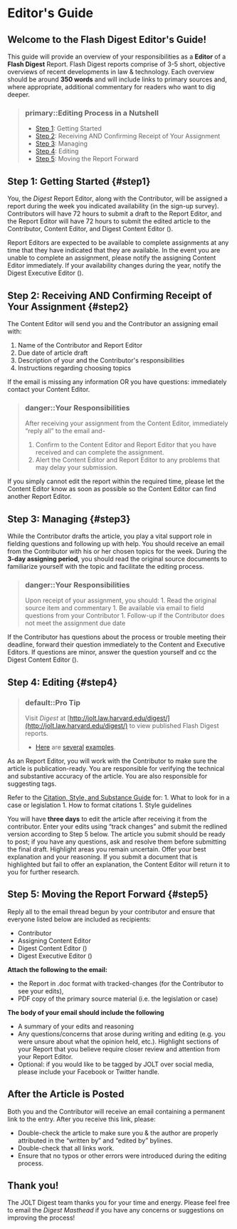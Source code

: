 # Editor's Guide

## Welcome to the Flash Digest Editor's Guide!

This guide will provide an overview of your responsibilities as a **Editor** of a **Flash Digest** Report. Flash Digest reports comprise of 3-5 short, objective overviews of recent developments in law & technology. Each overview should be around **350 words** and will include links to primary sources and, where appropriate, additional commentary for readers who want to dig deeper.

> ### primary::Editing Process in a Nutshell
>
> * [Step 1](flashdigesteditorguide.md#step1): Getting Started
> * [Step 2](flashdigesteditorguide.md#step2): Receiving AND Confirming Receipt of Your Assignment
> * [Step 3](flashdigesteditorguide.md#step3): Managing
> * [Step 4](flashdigesteditorguide.md#step4): Editing
> * [Step 5](flashdigesteditorguide.md#step5): Moving the Report Forward

## Step 1: Getting Started {#step1}

You, the _Digest_ Report Editor, along with the Contributor, will be assigned a report during the week you indicated availability \(in the sign-up survey\). Contributors will have 72 hours to submit a draft to the Report Editor, and the Report Editor will have 72 hours to submit the edited article to the Contributor, Content Editor, and Digest Content Editor \(\).

Report Editors are expected to be available to complete assignments at any time that they have indicated that they are available. In the event you are unable to complete an assignment, please notify the assigning Content Editor immediately. If your availability changes during the year, notify the Digest Executive Editor \(\).

## Step 2: Receiving AND Confirming Receipt of Your Assignment {#step2}

The Content Editor will send you and the Contributor an assigning email with:

1. Name of the Contributor and Report Editor
2. Due date of article draft
3. Description of your and the Contributor's responsibilities
4. Instructions regarding choosing topics

If the email is missing any information OR you have questions: immediately contact your Content Editor.

> ### danger::Your Responsibilities
>
> After receiving your assignment from the Content Editor, immediately “reply all” to the email and-  
> 1. Confirm to the Content Editor and Report Editor that you have received and can complete the assignment.  
> 1. Alert the Content Editor and Report Editor to any problems that may delay your submission.

If you simply cannot edit the report within the required time, please let the Content Editor know as soon as possible so the Content Editor can find another Report Editor.

## Step 3: Managing {#step3}

While the Contributor drafts the article, you play a vital support role in fielding questions and following up with help. You should receive an email from the Contributor with his or her chosen topics for the week. During the **3-day assigning period**, you should read the original source documents to familiarize yourself with the topic and facilitate the editing process.

> ### danger::Your Responsibilities
>
> Upon receipt of your assignment, you should: 1. Read the original source item and commentary 1. Be available via email to field questions from your Contributor 1. Follow-up if the Contributor does not meet the assignment due date

If the Contributor has questions about the process or trouble meeting their deadline, forward their question immediately to the Content and Executive Editors. If questions are minor, answer the question yourself and cc the Digest Content Editor \(\).

## Step 4: Editing {#step4}

> ### default::Pro Tip
>
> Visit _Digest_ at [http://jolt.law.harvard.edu/digest/](http://jolt.law.harvard.edu/digest/) to view published Flash Digest reports.
>
> * [Here](http://jolt.law.harvard.edu/digest/flash-digest-news-in-brief-1) are [several](http://jolt.law.harvard.edu/digest/flash-digest-news-in-brief-3) [examples](http://jolt.law.harvard.edu/digest/flash-digest-week-of-march-20).

As an Report Editor, you will work with the Contributor to make sure the article is publication-ready. You are responsible for verifying the technical and substantive accuracy of the article. You are also responsible for suggesting tags.

Refer to the [Citation, Style, and Substance Guide](../reports/reportstylecitation/) for: 1. What to look for in a case or legislation 1. How to format citations 1. Style guidelines

You will have **three days** to edit the article after receiving it from the contributor. Enter your edits using “track changes” and submit the redlined version according to Step 5 below. The article you submit should be ready to post; if you have any questions, ask and resolve them before submitting the final draft. Highlight areas you remain uncertain. Offer your best explanation and your reasoning. If you submit a document that is highlighted but fail to offer an explanation, the Content Editor will return it to you for further research.

## Step 5: Moving the Report Forward {#step5}

Reply all to the email thread begun by your contributor and ensure that everyone listed below are included as recipients:

* Contributor
* Assigning Content Editor
* Digest Content Editor \(\)
* Digest Executive Editor \(\)

**Attach the following to the email:**

* the Report in .doc format with tracked-changes \(for the Contributor to see your edits\),
* PDF copy of the primary source material \(i.e. the legislation or case\)

**The body of your email should include the following**

* A summary of your edits and reasoning
* Any questions/concerns that arose during writing and editing \(e.g. you were unsure about what the opinion held, etc.\). Highlight sections of your Report that you believe require closer review and attention from your Report Editor.
* Optional: if you would like to be tagged by JOLT over social media, please include your Facebook or Twitter handle.

## After the Article is Posted

Both you and the Contributor will receive an email containing a permanent link to the entry. After you receive this link, please:

* Double-check the article to make sure you & the author are properly attributed in the “written by” and “edited by” bylines.
* Double-check that all links work.
* Ensure that no typos or other errors were introduced during the editing process.

## Thank you!

The JOLT Digest team thanks you for your time and energy. Please feel free to email the _Digest Masthead_ if you have any concerns or suggestions on improving the process!

